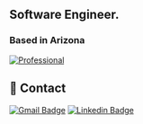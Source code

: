 ## Software Engineer.
### Based in Arizona

[![Professional](https://img.shields.io/visual-studio-marketplace/stars/capriok.workpoints?color=0072b1&label=Professional)](https://kylecaprio.dev)

## 💬 Contact
[![Gmail Badge](https://img.shields.io/badge/-capriodev@gmail.com-c14438?style=flat&logo=Gmail&logoColor=white)](mailto:capriodev@gmail.com "Email%20Directly")
[![Linkedin Badge](https://img.shields.io/badge/-Kyle%20Caprio-0072b1?style=flat&logo=Linkedin&logoColor=white)](https://www.linkedin.com/in/kyle-caprio "Connect on LinkedIn")
  
